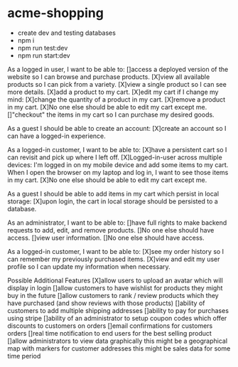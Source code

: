 # acme-shopping

-   create dev and testing databases
-   npm i
-   npm run test:dev
-   npm run start:dev

As a logged in user, I want to be able to:
[]access a deployed version of the website so I can browse and purchase products.
[X]view all available products so I can pick from a variety.
[X]view a single product so I can see more details.
[X]add a product to my cart.
[X]edit my cart if I change my mind:
[X]change the quantity of a product in my cart.
[X]remove a product in my cart.
[X]No one else should be able to edit my cart except me.
[]"checkout" the items in my cart so I can purchase my desired goods.

As a guest I should be able to create an account:
[X]create an account so I can have a logged-in experience.

As a logged-in customer, I want to be able to:
[X]have a persistent cart so I can revisit and pick up where I left off.
[X]Logged-in-user across multiple devices: I'm logged in on my mobile device and add some items to my cart. When I open the browser on my laptop and log in, I want to see those items in my cart.
[X]No one else should be able to edit my cart except me.

As a guest I should be able to add items in my cart which persist in local storage:
[X]upon login, the cart in local storage should be persisted to a database.

As an administrator, I want to be able to:
[]have full rights to make backend requests to add, edit, and remove products.
[]No one else should have access.
[]view user information.
[]No one else should have access.

As a logged-in customer, I want to be able to:
[X]see my order history so I can remember my previously purchased items.
[X]view and edit my user profile so I can update my information when necessary.

Possible Additional Features
[X]allow users to upload an avatar which will display in login
[]allow customers to have wishlist for products they might buy in the future
[]allow customers to rank / review products which they have purchased (and show reviews with those products)
[]ability of customers to add multiple shipping addresses
[]ability to pay for purchases using stripe
[]ability of an administrator to setup coupon codes which offer discounts to customers on orders
[]email confirmations for customers orders
[]real time notification to end users for the best selling product
[]allow administrators to view data graphically
this might be a geographical map with markers for customer addresses
this might be sales data for some time period
